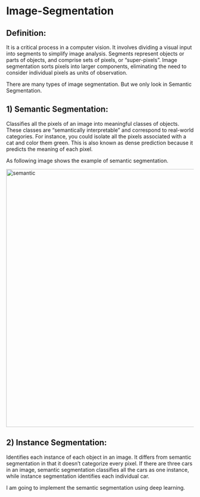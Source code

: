 # Image-Segmentation

## Definition:
It is a critical process in a computer vision. It involves dividing a visual input into segments to simplify  image analysis. Segments represent objects or parts of objects, and comprise sets of pixels, or “super-pixels”. Image segmentation sorts pixels into larger components, eliminating the need to consider individual pixels as units of observation.

There are many types of image segmentation. But we only look in Semantic Segmentation.

## 1) Semantic Segmentation:
Classifies all the pixels of an image into meaningful classes of objects. These classes are “semantically interpretable” and correspond to real-world categories. For instance, you could isolate all the pixels associated with a cat and color them green. This is also known as dense prediction because it predicts the meaning of each pixel.

As following image shows the example of semantic segmentation.

<img width="692" alt="semantic" src="https://user-images.githubusercontent.com/50628520/86709949-2f27e000-c03a-11ea-8388-5877e9dab917.png">


## 2) Instance Segmentation:
Identifies each instance of each object in an image. It differs from semantic segmentation in that it doesn’t categorize every pixel. If there are three cars in an image, semantic segmentation classifies all the cars as one instance, while instance segmentation identifies each individual car.


I am going to implement the semantic segmentation using deep learning.
